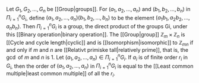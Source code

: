 Let $G_{1},G_{2},\ldots,G_{n}$ be [[Group|groups]]. For $(a_{1},a_{2},\ldots,a_{n})$ and $(b_{1},b_{2},\ldots,b_{n})$ in $\Pi_{i=1}^{n} G_{i}$, define $(a_{1},a_{2},\ldots,a_{n})(b_{1},b_{2},\ldots,b_{n})$ to be the element $(a_{1}b_{1},a_{2}b_{2},\ldots,a_{n}b_{n})$. Then $\Pi_{i=1}^{n} G_{i}$ is a group, the direct product of the groups Gi, under this [[Binary operation|binary operation]].
The [[Group|group]] $\mathbb{Z}_{m}\times \mathbb{Z}_{n}$ is [[Cycle and cycle length|cyclic]] and is [[Isomorphism|isomorphic]] to $\mathbb{Z}_{mn}$ if and only if $m$ and $n$ are [[Relativt primiske tall|relatively prime]], that is, the $\gcd$ of $m$ and $n$ is $1$.
Let $(a_{1},a_{2},\ldots,a_{n}) \in \Pi_{i=1}^{n} G_{i}$. If $a_{i}$ is of finite order $r_{i}$ in $G_{i}$, then the order of $(a_{1},a_{2},\ldots,a_{n})$ in $\Pi_{i=1}^{n} G_{i}$ is equal to the [[Least common multiple|least common multiple]] of all the $r_{i}$.